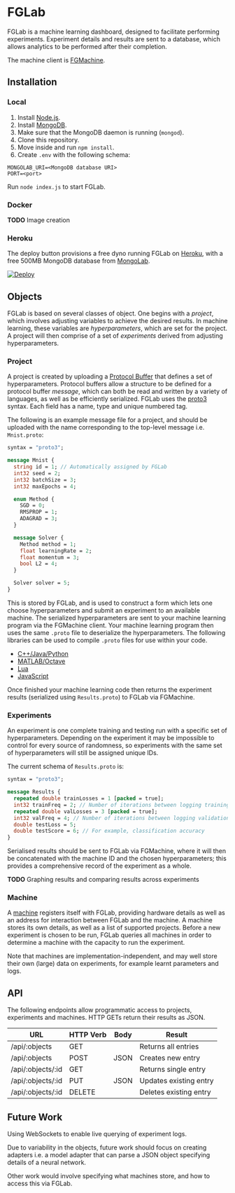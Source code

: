 # FGLab

FGLab is a machine learning dashboard, designed to facilitate performing experiments. Experiment details and results are sent to a database, which allows analytics to be performed after their completion.

The machine client is [FGMachine](https://github.com/Kaixhin/FGMachine).

## Installation

### Local

1. Install [Node.js](https://nodejs.org/).
1. Install [MongoDB](https://www.mongodb.org/).
1. Make sure that the MongoDB daemon is running (`mongod`).
1. Clone this repository.
1. Move inside and run `npm install`.
1. Create `.env` with the following schema:

```
MONGOLAB_URI=<MongoDB database URI>
PORT=<port>
```

Run `node index.js` to start FGLab.

### Docker

**TODO** Image creation

### Heroku

The deploy button provisions a free dyno running FGLab on [Heroku](https://www.heroku.com), with a free 500MB MongoDB database from [MongoLab](https://mongolab.com/).

[![Deploy](https://www.herokucdn.com/deploy/button.png)](https://heroku.com/deploy)

## Objects

FGLab is based on several classes of object. One begins with a *project*, which involves adjusting variables to achieve the desired results. In machine learning, these variables are *hyperparameters*, which are set for the project. A project will then comprise of a set of *experiments* derived from adjusting hyperparameters.

### Project

A project is created by uploading a [Protocol Buffer](https://developers.google.com/protocol-buffers/) that defines a set of hyperparameters. Protocol buffers allow a structure to be defined for a protocol buffer *message*, which can both be read and written by a variety of languages, as well as be efficiently serialized. FGLab uses the [proto3](https://developers.google.com/protocol-buffers/docs/proto3) syntax. Each field has a name, type and unique numbered tag.

The following is an example message file for a project, and should be uploaded with the name corresponding to the top-level message i.e. `Mnist.proto`:

```protobuf
syntax = "proto3";

message Mnist {
  string id = 1; // Automatically assigned by FGLab
  int32 seed = 2;
  int32 batchSize = 3;
  int32 maxEpochs = 4;

  enum Method {
    SGD = 0;
    RMSPROP = 1;
    ADAGRAD = 3;
  }

  message Solver {
    Method method = 1;
    float learningRate = 2;
    float momentum = 3;
    bool L2 = 4;
  }

  Solver solver = 5;
}
```

This is stored by FGLab, and is used to construct a form which lets one choose hyperparameters and submit an experiment to an available machine. The serialized hyperparameters are sent to 
your machine learning program via the FGMachine client. Your machine learning program then uses the same `.proto` file to deserialize the hyperparameters. The following libraries can be used to compile `.proto` files for use within your code.

- [C++/Java/Python](https://github.com/google/protobuf)
- [MATLAB/Octave](https://github.com/elap/protobuf-matlab)
- [Lua](https://github.com/starwing/lua-protobuf)
- [JavaScript](https://github.com/dcodeIO/ProtoBuf.js)

Once finished your machine learning code then returns the experiment results (serialized using `Results.proto`) to FGLab via FGMachine.

### Experiments

An experiment is one complete training and testing run with a specific set of hyperparameters. Depending on the experiment it may be impossible to control for every source of randomness, so experiments with the same set of hyperparameters will still be assigned unique IDs.

The current schema of `Results.proto` is:

```protobuf
syntax = "proto3";

message Results {
  repeated double trainLosses = 1 [packed = true];
  int32 trainFreq = 2; // Number of iterations between logging training loss
  repeated double valLosses = 3 [packed = true];
  int32 valFreq = 4; // Number of iterations between logging validation loss
  double testLoss = 5;
  double testScore = 6; // For example, classification accuracy
}
```

Serialised results should be sent to FGLab via FGMachine, where it will then be concatenated with the machine ID and the chosen hyperparameters; this provides a comprehensive record of the experiment as a whole.

**TODO** Graphing results and comparing results across experiments

### Machine

A [machine](https://github.com/Kaixhin/FGMachine) registers itself with FGLab, providing hardware details as well as an address for interaction between FGLab and the machine. A machine stores its own details, as well as a list of supported projects. Before a new experiment is chosen to be run, FGLab queries all machines in order to determine a machine with the capacity to run the experiment.

Note that machines are implementation-independent, and may well store their own (large) data on experiments, for example learnt parameters and logs.

## API

The following endpoints allow programmatic access to projects, experiments and machines. HTTP GETs return their results as JSON.

| URL               | HTTP Verb | Body | Result                 |
|-------------------|-----------|------|------------------------|
| /api/:objects     | GET       |      | Returns all entries    |
| /api/:objects     | POST      | JSON | Creates new entry      |
| /api/:objects/:id | GET       |      | Returns single entry   |
| /api/:objects/:id | PUT       | JSON | Updates existing entry |
| /api/:objects/:id | DELETE    |      | Deletes existing entry |

## Future Work

Using WebSockets to enable live querying of experiment logs.

Due to variability in the objects, future work should focus on creating adapters i.e. a model adapter that can parse a JSON object specifying details of a neural network.

Other work would involve specifying what machines store, and how to access this via FGLab.
